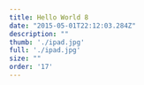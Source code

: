 ```yaml
---
title: Hello World 8
date: "2015-05-01T22:12:03.284Z"
description: ""
thumb: './ipad.jpg'
full: './ipad.jpg'
size: ""
order: '17'
---
```



